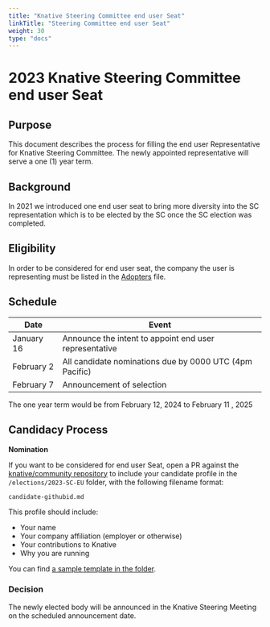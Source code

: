 ```yaml
---
title: "Knative Steering Committee end user Seat"
linkTitle: "Steering Committee end user Seat"
weight: 30
type: "docs"
---
```


# 2023 Knative Steering Committee end user Seat

## Purpose

This document describes the process for filling the end user Representative
for Knative Steering Committee. The newly appointed representative will serve a
one (1) year term.

## Background

In 2021 we introduced one end user seat to bring more diversity into the SC
representation which is to be elected by the SC once the SC election was
completed.

## Eligibility

In order to be considered for end user seat, the company the user is
representing must be listed in the [Adopters](../../ADOPTERS.MD) file.

## Schedule

| Date         | Event                    |
| ------------ | ------------------------ |
| January 16  | Announce the intent to appoint end user representative |
| February 2   | All candidate nominations due by 0000 UTC (4pm Pacific) |
| February 7   | Announcement of selection |

The one year term would be from February 12, 2024 to February 11 , 2025

## Candidacy Process

**Nomination**

If you want to be considered for end user Seat, open a PR against the
[knative/community repository](https://github.com/knative/community) to include
your candidate profile in the `/elections/2023-SC-EU` folder, with the following
filename format:

```
candidate-githubid.md
```

This profile should include:

* Your name
* Your company affiliation (employer or otherwise)
* Your contributions to Knative
* Why you are running

You can find [a sample template in the folder](./nomination-template.md).

### Decision

The newly elected body will be announced in the Knative Steering Meeting on the
scheduled announcement date.

[Knative Steering Committee]: https://github.com/knative/community/blob/main/STEERING-COMMITTEE.md
